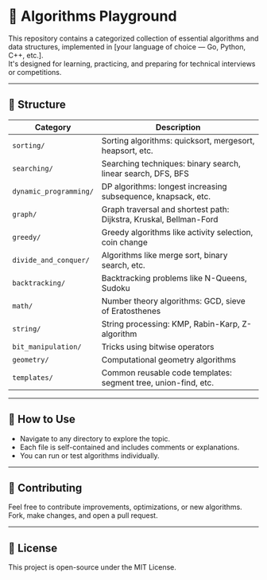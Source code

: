 # 🧠 Algorithms Playground

This repository contains a categorized collection of essential algorithms and data structures, implemented in [your language of choice — Go, Python, C++, etc.].  
It's designed for learning, practicing, and preparing for technical interviews or competitions.

---

## 📁 Structure

| Category                | Description |
|-------------------------|-------------|
| `sorting/`              | Sorting algorithms: quicksort, mergesort, heapsort, etc. |
| `searching/`            | Searching techniques: binary search, linear search, DFS, BFS |
| `dynamic_programming/`  | DP algorithms: longest increasing subsequence, knapsack, etc. |
| `graph/`                | Graph traversal and shortest path: Dijkstra, Kruskal, Bellman-Ford |
| `greedy/`               | Greedy algorithms like activity selection, coin change |
| `divide_and_conquer/`   | Algorithms like merge sort, binary search, etc. |
| `backtracking/`         | Backtracking problems like N-Queens, Sudoku |
| `math/`                 | Number theory algorithms: GCD, sieve of Eratosthenes |
| `string/`               | String processing: KMP, Rabin-Karp, Z-algorithm |
| `bit_manipulation/`     | Tricks using bitwise operators |
| `geometry/`             | Computational geometry algorithms |
| `templates/`            | Common reusable code templates: segment tree, union-find, etc. |

---

## 🚀 How to Use

- Navigate to any directory to explore the topic.
- Each file is self-contained and includes comments or explanations.
- You can run or test algorithms individually.

---

## 🧩 Contributing

Feel free to contribute improvements, optimizations, or new algorithms.  
Fork, make changes, and open a pull request.

---

## 📜 License

This project is open-source under the MIT License.
